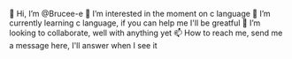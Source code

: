 👋 Hi, I’m @Brucee-e
👀 I’m interested in the moment on c language
🌱 I’m currently learning c language, if you can help me I'll be greatful
💞️ I’m looking to collaborate, well with anything yet
📫 How to reach me, send me a message here, I'll answer when I see it

<!---
Brucee-e/Brucee-e is a ✨ special ✨ repository because its `README.md` (this file) appears on your GitHub profile.
You can click the Preview link to take a look at your changes.
--->
